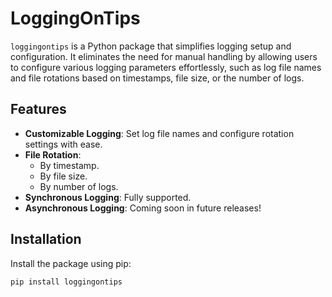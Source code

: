# LoggingOnTips

`loggingontips` is a Python package that simplifies logging setup and configuration. It eliminates the need for manual handling by allowing users to configure various logging parameters effortlessly, such as log file names and file rotations based on timestamps, file size, or the number of logs.

## Features

- **Customizable Logging**: Set log file names and configure rotation settings with ease.
- **File Rotation**:
  - By timestamp.
  - By file size.
  - By number of logs.
- **Synchronous Logging**: Fully supported.
- **Asynchronous Logging**: Coming soon in future releases!

## Installation

Install the package using pip:

```bash
pip install loggingontips

